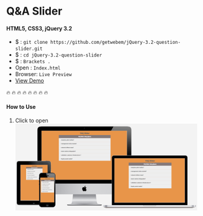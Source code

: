 # Q&A Slider
#### HTML5, CSS3, jQuery 3.2
 - $ :  `git clone https://github.com/getwebem/jQuery-3.2-question-slider.git`
 - $ :  `cd jQuery-3.2-question-slider`
 - $ :  `Brackets .`
 - Open :  `Index.html`
 - Browser:  `Live Preview`  
 - [View Demo](http://getwebem.com/faqSlider/)  

:fire: :fire: :fire: :fire: :fire: :fire: :fire: :fire:
#### How to Use 
1. Click to open
![pic1](https://raw.githubusercontent.com/getwebem/README/master/faqSlider/Screen%20Shot%202017-08-07%20at%2021.59.28.png)
<br/><br/>
